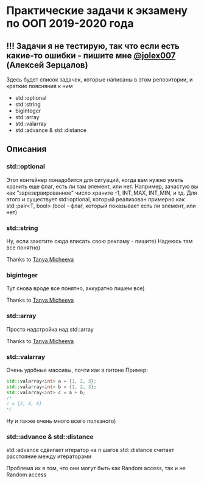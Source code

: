 # Практические задачи к экзамену по ООП 2019-2020 года

## !!! Задачи я не тестирую, так что если есть какие-то ошибки - пишите мне [@jolex007](https://t.me/jolex007) (Алексей Зерцалов)

Здесь будет список задачек, которые написаны в этом репозитории, и краткие поясняния к ним

- std::optional
- std::string
- biginteger
- std::array
- std::valarray
- std::advance & std::distance

## Описания

### std::optional
Этот контейнер понадобится для ситуаций, когда вам нужно уметь хранить еще флаг, есть ли там элемент, или нет. Например, зачастую вы как "зарезервированное" число храните -1, INT_MAX, INT_MIN, и тд. Для этого и существует std::optional, который реализован примерно как std::pair<T, bool> (bool - флаг, который показывает есть ли элемент, или нет)

### std::string
Ну, если захотите сюда вписать свою рекламу - пишите) Надеюсь там все понятно)

Thanks to [Tanya Micheeva](https://github.com/tanyaamiheeva)

### biginteger
Тут снова вроде все понятно, аккуратно пишем все)

Thanks to [Tanya Micheeva](https://github.com/tanyaamiheeva)

### std::array
Просто надстройка над std::array

Thanks to [Tanya Micheeva](https://github.com/tanyaamiheeva)

### std::valarray
Очень удобные массивы, почти как в питоне
Пример:
```cpp
std::valarray<int> a = {1, 2, 3};
std::valarray<int> b = {1, 2, 3};
std::valarray<int> c = a + b;
/*
c = {2, 4, 6}
*/
```
Ну и также очень много всего полезного)

### std::advance & std::distance
std::advance сдвигает итератор на n шагов
std::distance считает расстояние между итераторами

Проблема их в том, что они могут быть как Random access, так и не Random access